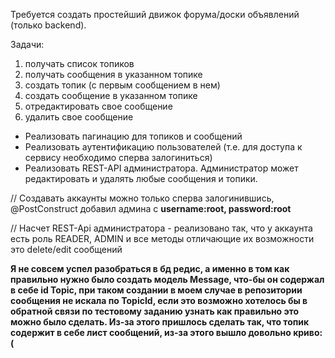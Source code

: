 Требуется создать простейший движок форума/доски объявлений (только backend). 

Задачи:
1. получать список топиков
2. получать сообщения в указанном топике
3. создать топик (с первым сообщением в нем)
4. создать сообщение в указанном топике
5. отредактировать свое сообщение
6. удалить свое сообщение

* Реализовать пагинацию для топиков и сообщений
* Реализовать аутентификацию пользователей (т.е. для доступа к сервису необходимо сперва залогиниться)
* Реализовать REST-API администратора. Администратор может редактировать и удалять любые сообщения и топики.



// Создавать аккаунты можно только сперва залогинившись, @PostConstruct добавил админа с **username:root, password:root**

// Насчет REST-Api администратора - реализовано так, что у аккаунта есть роль READER, ADMIN и все методы отличающие их возможности это delete/edit сообщений


**Я не совсем успел разобраться в бд редис, а именно в том как правильно нужно было создать модель Message, что-бы он содержал в себе id Topic,
при таком создании в моем случае в репозитории сообщения не искала по TopicId, если это возможно хотелось бы в обратной связи по тестовому заданию узнать 
как правильно это можно было сделать. Из-за этого пришлось сделать так, что топик содержит в себе лист сообщений, из-за этого вышло довольно криво:(**


